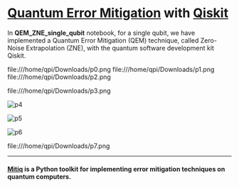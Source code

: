 # [Quantum Error Mitigation](https://arxiv.org/abs/2210.00921) with [Qiskit](https://github.com/Qiskit)

In __QEM_ZNE_single_qubit__ notebook, for a single qubit, we have implemented a Quantum Error Mitigation (QEM) technique, called Zero-Noise Extrapolation (ZNE), with the quantum software development kit Qiskit.

 file:///home/qpi/Downloads/p0.png
 file:///home/qpi/Downloads/p1.png
 file:///home/qpi/Downloads/p2.png

file:///home/qpi/Downloads/p3.png

![p4](https://github.com/ArunSehrawat/Quantum_Error_Mitigation_with_Qiskit/assets/99533657/9fac0e92-ee98-4a71-bba3-034ca0ebc5bd)

![p5](https://github.com/ArunSehrawat/Quantum_Error_Mitigation_with_Qiskit/assets/99533657/c18dac3b-7cf1-4a38-9553-451827d015c2)

![p6](https://github.com/ArunSehrawat/Quantum_Error_Mitigation_with_Qiskit/assets/99533657/972d48ef-ba6f-41ce-adaa-423293ce527e)
 
 file:///home/qpi/Downloads/p7.png
 

---------------

#### [Mitiq](https://github.com/unitaryfund/mitiq) is a Python toolkit for implementing error mitigation techniques on quantum computers.
